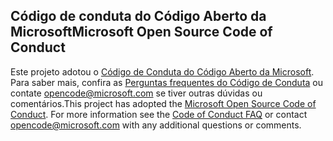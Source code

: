 ## <a name="microsoft-open-source-code-of-conduct"></a><span data-ttu-id="45ac5-101">Código de conduta do Código Aberto da Microsoft</span><span class="sxs-lookup"><span data-stu-id="45ac5-101">Microsoft Open Source Code of Conduct</span></span>
<span data-ttu-id="45ac5-p101">Este projeto adotou o [Código de Conduta do Código Aberto da Microsoft](https://opensource.microsoft.com/codeofconduct/). Para saber mais, confira as [Perguntas frequentes do Código de Conduta](https://opensource.microsoft.com/codeofconduct/faq/) ou contate [opencode@microsoft.com](mailto:opencode@microsoft.com) se tiver outras dúvidas ou comentários.</span><span class="sxs-lookup"><span data-stu-id="45ac5-p101">This project has adopted the [Microsoft Open Source Code of Conduct](https://opensource.microsoft.com/codeofconduct/). For more information see the [Code of Conduct FAQ](https://opensource.microsoft.com/codeofconduct/faq/) or contact [opencode@microsoft.com](mailto:opencode@microsoft.com) with any additional questions or comments.</span></span>
